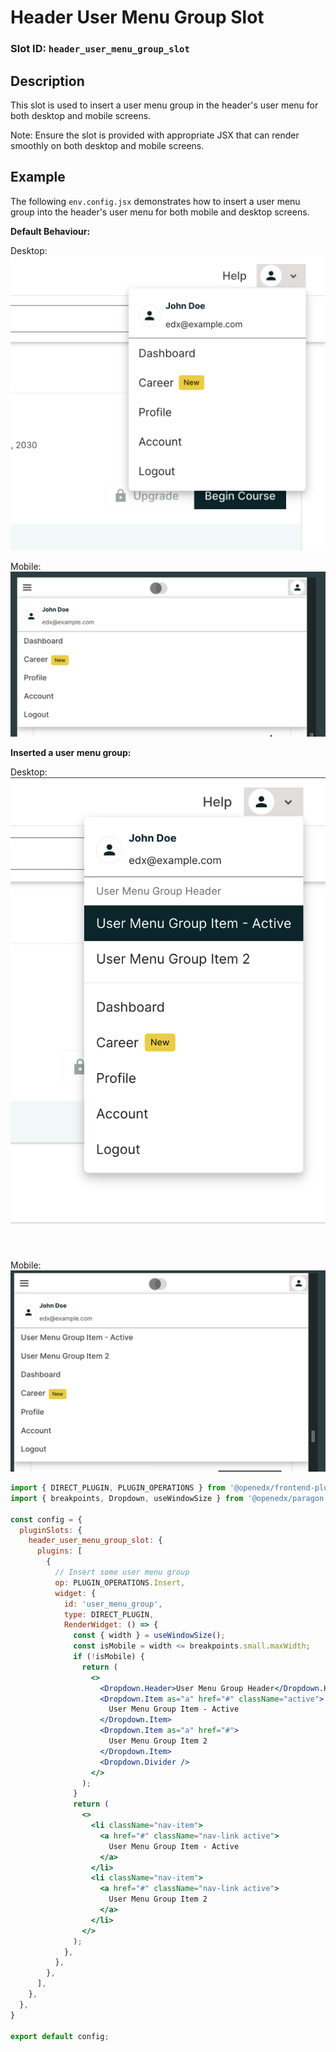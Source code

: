 # Header User Menu Group Slot

### Slot ID: `header_user_menu_group_slot`

## Description

This slot is used to insert a user menu group in the header's user menu for both desktop and mobile screens.

Note: Ensure the slot is provided with appropriate JSX that can render smoothly on both desktop and mobile screens.

## Example

The following ``env.config.jsx`` demonstrates how to insert a user menu group into the header's user menu
for both mobile and desktop screens.

**Default Behaviour:**

Desktop:
![Screenshot of Default Header_User_Menu_Desktop](./images/default_user_menu_desktop.png)

Mobile:
![Screenshot of Default Header_User_Menu_Mobile](./images/default_user_menu_mobile.png)

**Inserted a user menu group:**

Desktop:
![Screenshot of Inserted_User_Menu_Group_Desktop](./images/inserted_user_menu_desktop.png)

Mobile:
![Screenshot of Inserted_User_Menu_Group_Mobile](./images/inserted_user_menu_mobile.png)

```jsx
import { DIRECT_PLUGIN, PLUGIN_OPERATIONS } from '@openedx/frontend-plugin-framework';
import { breakpoints, Dropdown, useWindowSize } from '@openedx/paragon';

const config = {
  pluginSlots: {
    header_user_menu_group_slot: {
      plugins: [
        {
          // Insert some user menu group
          op: PLUGIN_OPERATIONS.Insert,
          widget: {
            id: 'user_menu_group',
            type: DIRECT_PLUGIN,
            RenderWidget: () => {
              const { width } = useWindowSize();
              const isMobile = width <= breakpoints.small.maxWidth;
              if (!isMobile) {
                return (
                  <>
                    <Dropdown.Header>User Menu Group Header</Dropdown.Header>
                    <Dropdown.Item as="a" href="#" className="active">
                      User Menu Group Item - Active
                    </Dropdown.Item>
                    <Dropdown.Item as="a" href="#">
                      User Menu Group Item 2
                    </Dropdown.Item>
                    <Dropdown.Divider />
                  </>
                );
              }
              return (
                <>
                  <li className="nav-item">
                    <a href="#" className="nav-link active">
                      User Menu Group Item - Active
                    </a>
                  </li>
                  <li className="nav-item">
                    <a href="#" className="nav-link active">
                      User Menu Group Item 2
                    </a>
                  </li>
                </>
              );
            },
          },
        },
      ],
    },
  },
}

export default config;
```
